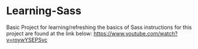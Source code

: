 # Learning-Sass
Basic Project for learning/refreshing the basics of Sass
instructions for this project are found at the link below:
https://www.youtube.com/watch?v=roywYSEPSvc
